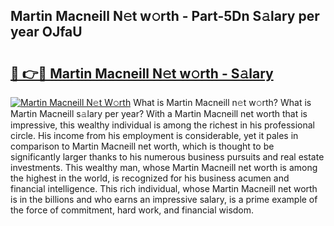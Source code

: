 ## Martin Macneill N𝚎t w𝚘rth - Part-5Dn S𝚊lary per year OJfaU

# <h2><a href="http://gc3xesg.nevu.top/?p=Martin+Macneill">🔗 👉🔴 Martin Macneill N𝚎t w𝚘rth - S𝚊lary</a></h2>

[![Martin Macneill N𝚎t W𝚘rth](https://i.imgur.com/Oavwk0R.jpeg)](http://gc3xesg.nevu.top/?p=Martin+Macneill)
What is Martin Macneill n𝚎t w𝚘rth? What is Martin Macneill s𝚊lary per year?
With a Martin Macneill net worth that is impressive, this wealthy individual is among the richest in his professional circle. His income from his employment is considerable, yet it pales in comparison to Martin Macneill net worth, which is thought to be significantly larger thanks to his numerous business pursuits and real estate investments. This wealthy man, whose Martin Macneill net worth is among the highest in the world, is recognized for his business acumen and financial intelligence. This rich individual, whose Martin Macneill net worth is in the billions and who earns an impressive salary, is a prime example of the force of commitment, hard work, and financial wisdom.
